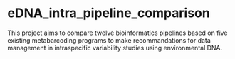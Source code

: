 # eDNA_intra_pipeline_comparison

This project aims to compare twelve bioinformatics pipelines based on five existing metabarcoding programs to make recommandations for data management in intraspecific variability studies using environmental DNA.
